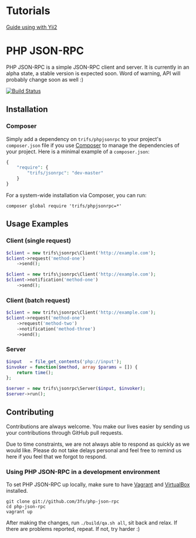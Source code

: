 # Tutorials
[Guide using with Yii2](https://github.com/michalliu/php-json-rpc/wiki/Using-with-Yii2)

# PHP JSON-RPC
PHP JSON-RPC is a simple JSON-RPC client and server. It is currently in an alpha state, a stable version is expected soon. Word of warning, API will probably change soon as well :)

[![Build Status](https://travis-ci.org/3fs/php-json-rpc.png?branch=master)](https://travis-ci.org/3fs/php-json-rpc)

## Installation

### Composer

Simply add a dependency on `trifs/phpjsonrpc` to your project's `composer.json` file if you use [Composer](http://getcomposer.org/) to manage the dependencies of your project. Here is a minimal example of a `composer.json`:

```php
{
    "require": {
        "trifs/jsonrpc": "dev-master"
    }
}
```

For a system-wide installation via Composer, you can run:

```shell
composer global require 'trifs/phpjsonrpc=*'
```

## Usage Examples

### Client (single request)

```php
$client = new trifs\jsonrpc\Client('http://example.com');
$client->request('method-one')
    ->send();

$client = new trifs\jsonrpc\Client('http://example.com');
$client->notification('method-one')
    ->send();
```

### Client (batch request)

```php
$client = new trifs\jsonrpc\Client('http://example.com');
$client->request('method-one')
    ->request('method-two')
    ->notification('method-three')
    ->send();
```

### Server

```php
$input   = file_get_contents('php://input');
$invoker = function($method, array $params = []) {
    return time();
};

$server = new trifs\jsonrpc\Server($input, $invoker);
$server->run();
```

## Contributing

Contributions are always welcome. You make our lives easier by sending us your contributions through GitHub pull requests.

Due to time constraints, we are not always able to respond as quickly as we would like. Please do not take delays personal and feel free to remind us here if you feel that we forgot to respond.

### Using PHP JSON-RPC in a development environment

To set PHP JSON-RPC up locally, make sure to have [Vagrant](http://vagrantup.com) and [VirtualBox](http://virtualbox.org) installed.

```shell
git clone git://github.com/3fs/php-json-rpc
cd php-json-rpc
vagrant up
```

After making the changes, run `./build/qa.sh all`, sit back and relax. If there are problems reported, repeat. If not, try harder :)
